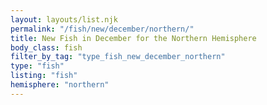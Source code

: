 ```yaml
---
layout: layouts/list.njk
permalink: "/fish/new/december/northern/"
title: New Fish in December for the Northern Hemisphere
body_class: fish
filter_by_tag: "type_fish_new_december_northern"
type: "fish"
listing: "fish"
hemisphere: "northern"
---
```

